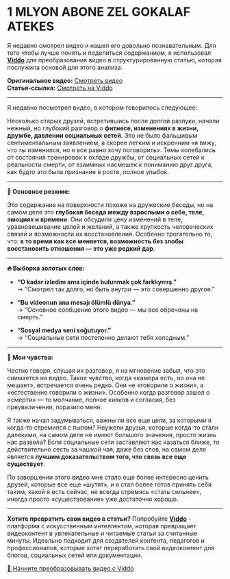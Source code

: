 # 1 MLYON ABONE ZEL GOKALAF ATEKES

Я недавно смотрел видео и нашел его довольно познавательным. Для того чтобы лучше понять и поделиться содержанием, я использовал **[Viddo](https://viddo.pro/)** для преобразования видео в структурированную статью, которая послужила основой для этого анализа.

**Оригинальное видео:** [Смотреть видео](https://www.youtube.com/watch?v=EGKPeL4YxZA)  
**Статья-ссылка:** [Смотреть на Viddo](https://viddo.pro/zh/video-result/0d6a8c91-bbfb-4cae-9993-ceca9fb7e854)

---

Я недавно посмотрел видео, в котором говорилось следующее:

Несколько старых друзей, встретившись после долгой разлуки, начали нежный, но глубокий разговор о **фитнесе, изменениях в жизни, дружбе, давлении социальных сетей**. Это не было фальшивым сентиментальным заявлением, а скорее легким и искренним «я вижу, что ты изменился, но я все равно хочу поговорить». Темы колебались от состояния тренировок к охладе дружбы, от социальных сетей к реальности смерти, от взаимных насмешек к пониманию друг друга, как будто это была признание в росте, полное улыбок.

---

**🌟 Основное резюме:**

Это содержание на поверхности похоже на дружеские беседы, но на самом деле это **глубокая беседа между взрослыми о себе, теле, эмоциях и времени**. Они обсудили цену изменений в теле, уравновешивание целей и желаний, а также хрупкость человеческих связей и возможности их восстановления. Особенно трогательно то, что: **в то время как все меняется, возможность без злобы восстановить отношения — это уже редкий дар**.

---

**🔥 Выборка золотых слов:**

- **“O kadar izledim ama içinde bulunmak çok farklıymış.”**  
  → “Смотрел так долго, но быть внутри — это совершенно другое.”

- **“Bu videonun ana mesajı ölümlü dünya.”**  
  → “Основное сообщение этого видео — мы все обречены на смерть.”

- **“Sosyal medya seni soğutuyor.”**  
  → “Социальные сети постепенно делают тебя холодным.”

---

**🧠 Мои чувства:**

Честно говоря, слушая их разговор, я на мгновение забыл, что это снимается на видео. Такое чувство, когда «камера есть, но она не мешает», встречается очень редко. Они не «говорили о жизни», а «естественно говорили о жизни». Особенно когда разговор зашел о «смерти» — то молчание, полное кивков и согласия, без преувеличения, поразило меня.

Я также начал задумываться, важны ли все еще цели, за которыми я когда-то стремился с пылом? Неужели друзья, которые когда-то стали далекими, на самом деле не имеют большого значения, просто жизнь нас развела? Если социальные сети заставляют нас казаться ближе, то действительно сесть за чашкой чая, даже без слов, на самом деле является **лучшим доказательством того, что связь все еще существует**.

По завершении этого видео мне стало еще более интересно ценить друзей, которые все еще «шутят», и я стал более готов принять себя таким, какой я есть сейчас, не всегда стремясь «стать сильнее», иногда просто «существование» уже достаточно хорошо.

---

**Хотите превратить свои видео в статьи?** Попробуйте **[Viddo](https://viddo.pro/)** - платформа с искусственным интеллектом, которая превращает видеоконтент в увлекательные и читаемые статьи за считанные минуты. Идеально подходит для создателей контента, педагогов и профессионалов, которые хотят переработать свой видеоконтент для блогов, социальных сетей или документации.

[🚀 Начните преобразовывать видео с Viddo](https://viddo.pro/)